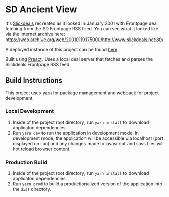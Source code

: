 # SD Ancient View

It's [Slickdeals](https://slickdeals.net) recreated as it looked in January 2001 with Frontpage deal fetching from the SD Frontpage RSS feed. You can see what it looked like via the internet archive here: https://web.archive.org/web/20010119175000/http://www.slickdeals.net:80/

A deployed instance of this project can be found [here](http://rubenmedina.com/sd-redesign-2018/).

Built using [Preact](https://preactjs.com/). Uses a local deal server that fetches and parses the Slickdeals Frontpage RSS feed.

## Build Instructions

This project uses [yarn](https://yarnpkg.com/en/docs/install) for package management and webpack for project development.

### Local Development

1. Inside of the project root directory, run `yarn install` to download applicaton dependencies
2. Run `yarn dev` to run the application in development mode. In development mode, the application will be accessible via localhost (port displayed on run) and any changes made to javascript and sass files will hot reload browser content.

### Production Build

1. Inside of the project root directory, run `yarn install` to download applicaton dependencies
2. Run `yarn prod` to build a productionalized version of the application into the `dist` directory.
